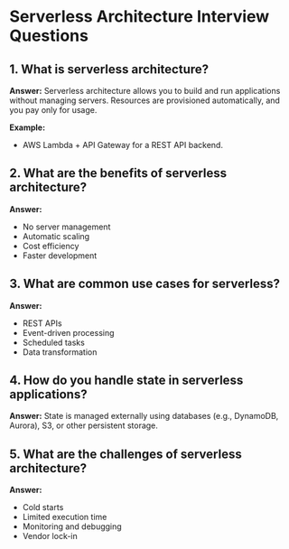 # Serverless Architecture Interview Questions

## 1. What is serverless architecture?
**Answer:**
Serverless architecture allows you to build and run applications without managing servers. Resources are provisioned automatically, and you pay only for usage.

**Example:**
- AWS Lambda + API Gateway for a REST API backend.

## 2. What are the benefits of serverless architecture?
**Answer:**
- No server management
- Automatic scaling
- Cost efficiency
- Faster development

## 3. What are common use cases for serverless?
**Answer:**
- REST APIs
- Event-driven processing
- Scheduled tasks
- Data transformation

## 4. How do you handle state in serverless applications?
**Answer:**
State is managed externally using databases (e.g., DynamoDB, Aurora), S3, or other persistent storage.

## 5. What are the challenges of serverless architecture?
**Answer:**
- Cold starts
- Limited execution time
- Monitoring and debugging
- Vendor lock-in
